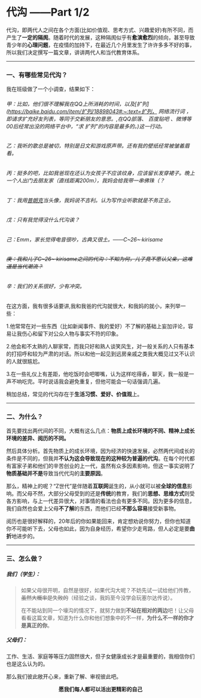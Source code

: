 # 代沟	——Part 1/2

代沟，即两代人之间在各个方面(比如价值观、思考方式、兴趣爱好)有所不同，而产生了**一定的隔阂**。随着时代的发展，这种隔阂似乎有**愈演愈烈**的倾向，甚至导致青少年的**心理问题**，在疫情的加持下，在最近几个月里发生了许许多多不好的事，所以我们决定撰写一篇文章，讲讲两代人和当代教育体系。

------

### 一、有哪些常见代沟？

我在班级做了一个小调查，结果如下：

###### 甲：比如，他们很不理解我在QQ上所消耗的时间，以及[扩列](https://baike.baidu.com/item/扩列/18898043#:~:text=扩列， 网络流行词 ，即请求扩充好友列表，等同于交新朋友的意思。,在QQ部落、 百度贴吧 、微博等00后经常出没的网络平台中，“求 扩列”的内容是最多的。)这一行动。

###### 乙：我听的歌总是被切，特别是日文和游戏原声带。还有我的壁纸经常被皱着眉看。

###### 丙：挺多的吧，比如我爸现在还认为女孩子不应该纹身，应该留长发穿裙子。晚上一个人出门去朋友家（直线距离200m），我妈会给我带一串佛珠（？

###### 丁：我用[普朗克](https://baike.baidu.com/item/马克斯·普朗克/990975)当头像，我妈说不吉利。认为写作业听歌就是不务正业。

###### 戊：只有我觉得没什么代沟诶？

###### 己：Emm，家长觉得电音很吵，古典又很土。——C~26~·kirisame

###### ~~庚：我和儿子C~26~·kirisame之间的代沟：不知为何，儿子竟不愿认父亲，这难道是当代潮流？~~

###### 辛：我们的关系很好，少有冲突。

在这方面，我有很多话要讲,我和我爸的代沟就很大，和我妈的就小，来列举一些：

1.他常常在对一些东西（比如新闻事件、我的爱好）不了解的基础上妄加评论，容易让我伤心和留下对公众人物与事实不符的印象。

2.他会和不太熟的人聊家常，而我只好和熟人谈笑风生，对一般关系的人只有基本的打招呼和较为严肃的对话。所以和他一起见到远房亲戚之类我大概见过又不认识的人就很尴尬。

3.在一些礼仪上有差距，他吃饭时会吧唧嘴，认为这样吃得香，聊天，我一般是一声不响吃完。平时说话我会避免重复，但他可能会一句话强调几遍。

稍加总结，常见的代沟存在于**生活习惯、爱好、价值观**上。

------

### 二、为什么？

首先要找出两代间的不同，大概有这么几点：**物质上成长环境的不同、精神上成长环境的差异、阅历的不同。**

然后具体分析。首先物质上的成长环境，因为经济的快速发展，必然两代间成长的条件是不同的，但我并**不认为这会导致现在的这种较为普遍的代沟**。在每个时代都有富家子弟和他们的辛苦创业的上一代，虽然有众多因素影响，但这一事实说明了**物质基础并不是**导致当代代沟的**主要原因**。

那么，精神上的呢？“Z世代”是伴随着**互联网**诞生的，从小就可以被**全球的信息**影响。而父母不然，大部分父母受到的还是**传统**的教育，我们的**思想、思维方式**则受各方影响，与上一代差异很大，对事情的看法也会有更多不同。因为更多的信息，我们自然也会爱上父母**不了解**的东西，而他们已经**不那么容易**接受新事物。

阅历也是很好解释的，20年后的你如果能回来，肯定想劝说你努力，但你也知道你不可能听下去，父母也如此，因为自身经历，希望你少走弯路，但人必定是要**曲折**地进步的。

------

### 三、怎么做？

##### 我们（学生）：

> 如果父母很开明，自然是很好，如果代沟大呢？不妨先试一试给他们传教，~~虽然大概率是失败的~~（经验之谈，我妈至今没学会玩塞尔达传说）。
>
> 在不能站到同一个壕沟的情况下，就努力做到**不站在相对的两边**吧！让父母看看这篇文章，知道为什么你和他们想象中的不一样，**为什么不一样的你才是真正的你**。

##### 父母们：

工作、生活、家庭等等压力固然很大，但子女健康成长才是最重要的，我相信你们也是这么认为的。

那么我们彼此敞开心来，重新了解、审视彼此吧。

<center><b>愿我们每人都可以活出更精彩的自己</b></center>